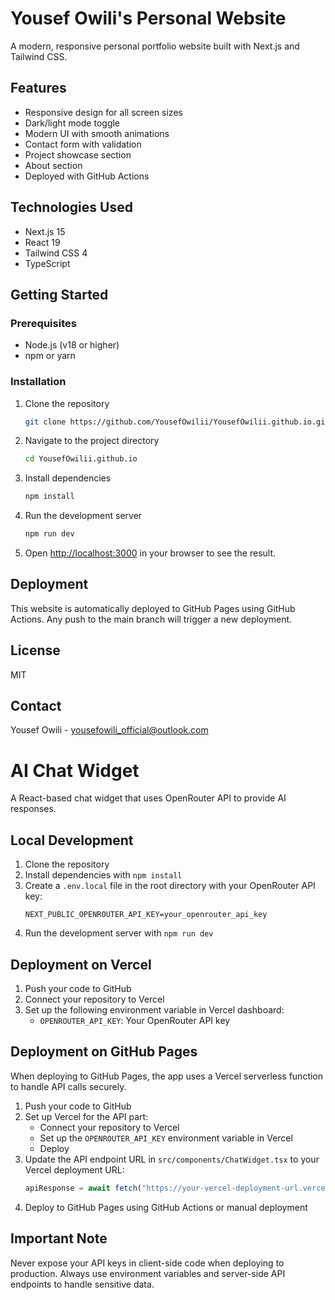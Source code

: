# Yousef Owili's Personal Website

A modern, responsive personal portfolio website built with Next.js and Tailwind CSS.

## Features

- Responsive design for all screen sizes
- Dark/light mode toggle
- Modern UI with smooth animations
- Contact form with validation
- Project showcase section
- About section
- Deployed with GitHub Actions

## Technologies Used

- Next.js 15
- React 19
- Tailwind CSS 4
- TypeScript

## Getting Started

### Prerequisites

- Node.js (v18 or higher)
- npm or yarn

### Installation

1. Clone the repository
   ```bash
   git clone https://github.com/YousefOwilii/YousefOwilii.github.io.git
   ```

2. Navigate to the project directory
   ```bash
   cd YousefOwilii.github.io
   ```

3. Install dependencies
   ```bash
   npm install
   ```

4. Run the development server
   ```bash
   npm run dev
   ```

5. Open [http://localhost:3000](http://localhost:3000) in your browser to see the result.

## Deployment

This website is automatically deployed to GitHub Pages using GitHub Actions. Any push to the main branch will trigger a new deployment.

## License

MIT

## Contact

Yousef Owili - yousefowili_official@outlook.com

# AI Chat Widget

A React-based chat widget that uses OpenRouter API to provide AI responses.

## Local Development

1. Clone the repository
2. Install dependencies with `npm install`
3. Create a `.env.local` file in the root directory with your OpenRouter API key:
   ```
   NEXT_PUBLIC_OPENROUTER_API_KEY=your_openrouter_api_key
   ```
4. Run the development server with `npm run dev`

## Deployment on Vercel

1. Push your code to GitHub
2. Connect your repository to Vercel
3. Set up the following environment variable in Vercel dashboard:
   - `OPENROUTER_API_KEY`: Your OpenRouter API key

## Deployment on GitHub Pages

When deploying to GitHub Pages, the app uses a Vercel serverless function to handle API calls securely.

1. Push your code to GitHub
2. Set up Vercel for the API part:
   - Connect your repository to Vercel
   - Set up the `OPENROUTER_API_KEY` environment variable in Vercel
   - Deploy
3. Update the API endpoint URL in `src/components/ChatWidget.tsx` to your Vercel deployment URL:
   ```javascript
   apiResponse = await fetch("https://your-vercel-deployment-url.vercel.app/api/chat", {
   ```
4. Deploy to GitHub Pages using GitHub Actions or manual deployment

## Important Note

Never expose your API keys in client-side code when deploying to production. Always use environment variables and server-side API endpoints to handle sensitive data.
